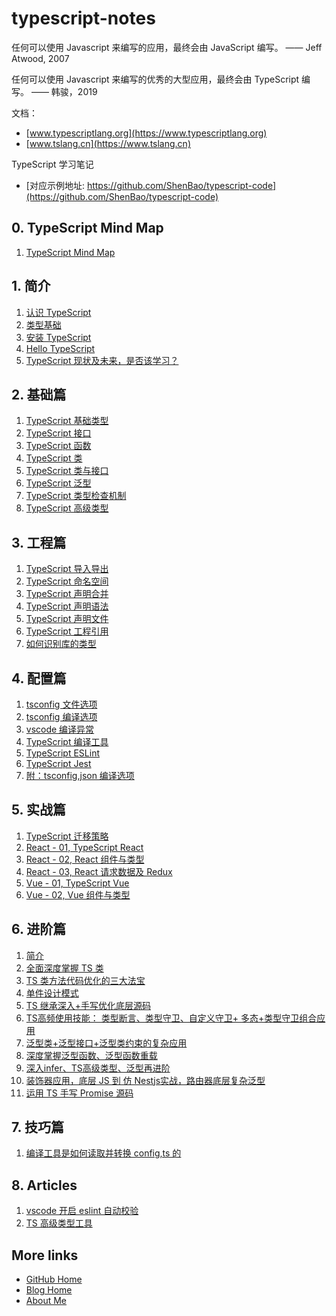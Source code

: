 # typescript-notes

任何可以使用 Javascript 来编写的应用，最终会由 JavaScript 编写。
—— Jeff Atwood, 2007

任何可以使用 Javascript 来编写的优秀的大型应用，最终会由 TypeScript 编写。
—— 韩骏，2019

文档：

- [www.typescriptlang.org](https://www.typescriptlang.org)
- [www.tslang.cn](https://www.tslang.cn)

TypeScript 学习笔记

* [对应示例地址: https://github.com/ShenBao/typescript-code](https://github.com/ShenBao/typescript-code)

## 0. TypeScript Mind Map

1. [TypeScript Mind Map](%2F0.%20TypeScript%20Mind%20Map%2FTypeScript%20Mind%20Map.md)

## 1. 简介

1. [认识 TypeScript](%2F1.%20%E7%AE%80%E4%BB%8B%2F01.%20%E8%AE%A4%E8%AF%86%20TypeScript.md)
1. [类型基础](%2F1.%20%E7%AE%80%E4%BB%8B%2F02.%20%E7%B1%BB%E5%9E%8B%E5%9F%BA%E7%A1%80.md)
1. [安装 TypeScript](%2F1.%20%E7%AE%80%E4%BB%8B%2F03.%20%E5%AE%89%E8%A3%85%20TypeScript.md)
1. [Hello TypeScript](%2F1.%20%E7%AE%80%E4%BB%8B%2F04.%20Hello%20TypeScript.md)
1. [TypeScript 现状及未来，是否该学习？](%2F1.%20%E7%AE%80%E4%BB%8B%2F05.%20TypeScript%20%E7%8E%B0%E7%8A%B6%E5%8F%8A%E6%9C%AA%E6%9D%A5%EF%BC%8C%E6%98%AF%E5%90%A6%E8%AF%A5%E5%AD%A6%E4%B9%A0%EF%BC%9F.md)

## 2. 基础篇

1. [TypeScript 基础类型](%2F2.%20%E5%9F%BA%E7%A1%80%E7%AF%87%2F01.%20TypeScript%20%E5%9F%BA%E7%A1%80%E7%B1%BB%E5%9E%8B.md)
1. [TypeScript 接口](%2F2.%20%E5%9F%BA%E7%A1%80%E7%AF%87%2F02.%20TypeScript%20%E6%8E%A5%E5%8F%A3.md)
1. [TypeScript 函数](%2F2.%20%E5%9F%BA%E7%A1%80%E7%AF%87%2F03.%20TypeScript%20%E5%87%BD%E6%95%B0.md)
1. [TypeScript 类](%2F2.%20%E5%9F%BA%E7%A1%80%E7%AF%87%2F04.%20TypeScript%20%E7%B1%BB.md)
1. [TypeScript 类与接口](%2F2.%20%E5%9F%BA%E7%A1%80%E7%AF%87%2F05.%20TypeScript%20%E7%B1%BB%E4%B8%8E%E6%8E%A5%E5%8F%A3.md)
1. [TypeScript 泛型](%2F2.%20%E5%9F%BA%E7%A1%80%E7%AF%87%2F06.%20TypeScript%20%E6%B3%9B%E5%9E%8B.md)
1. [TypeScript 类型检查机制](%2F2.%20%E5%9F%BA%E7%A1%80%E7%AF%87%2F07.%20TypeScript%20%E7%B1%BB%E5%9E%8B%E6%A3%80%E6%9F%A5%E6%9C%BA%E5%88%B6.md)
1. [TypeScript 高级类型](%2F2.%20%E5%9F%BA%E7%A1%80%E7%AF%87%2F08.%20TypeScript%20%E9%AB%98%E7%BA%A7%E7%B1%BB%E5%9E%8B.md)

## 3. 工程篇

1. [TypeScript 导入导出](%2F3.%20%E5%B7%A5%E7%A8%8B%E7%AF%87%2F01.%20TypeScript%20%E5%AF%BC%E5%85%A5%E5%AF%BC%E5%87%BA.md)
1. [TypeScript 命名空间](%2F3.%20%E5%B7%A5%E7%A8%8B%E7%AF%87%2F02.%20TypeScript%20%E5%91%BD%E5%90%8D%E7%A9%BA%E9%97%B4.md)
1. [TypeScript 声明合并](%2F3.%20%E5%B7%A5%E7%A8%8B%E7%AF%87%2F03.%20TypeScript%20%E5%A3%B0%E6%98%8E%E5%90%88%E5%B9%B6.md)
1. [TypeScript 声明语法](%2F3.%20%E5%B7%A5%E7%A8%8B%E7%AF%87%2F04.%20TypeScript%20%E5%A3%B0%E6%98%8E%E8%AF%AD%E6%B3%95.md)
1. [TypeScript 声明文件](%2F3.%20%E5%B7%A5%E7%A8%8B%E7%AF%87%2F05.%20TypeScript%20%E5%A3%B0%E6%98%8E%E6%96%87%E4%BB%B6.md)
1. [TypeScript 工程引用](%2F3.%20%E5%B7%A5%E7%A8%8B%E7%AF%87%2F06.%20TypeScript%20%E5%B7%A5%E7%A8%8B%E5%BC%95%E7%94%A8.md)
1. [如何识别库的类型](%2F3.%20%E5%B7%A5%E7%A8%8B%E7%AF%87%2F07.%20%E5%A6%82%E4%BD%95%E8%AF%86%E5%88%AB%E5%BA%93%E7%9A%84%E7%B1%BB%E5%9E%8B.md)

## 4. 配置篇

1. [tsconfig 文件选项](%2F4.%20%E9%85%8D%E7%BD%AE%E7%AF%87%2F01.%20tsconfig%20%E6%96%87%E4%BB%B6%E9%80%89%E9%A1%B9.md)
1. [tsconfig 编译选项](%2F4.%20%E9%85%8D%E7%BD%AE%E7%AF%87%2F02.%20tsconfig%20%E7%BC%96%E8%AF%91%E9%80%89%E9%A1%B9.md)
1. [vscode 编译异常](%2F4.%20%E9%85%8D%E7%BD%AE%E7%AF%87%2F03.%20vscode%20%E7%BC%96%E8%AF%91%E5%BC%82%E5%B8%B8.md)
1. [TypeScript 编译工具](%2F4.%20%E9%85%8D%E7%BD%AE%E7%AF%87%2F04.%20TypeScript%20%E7%BC%96%E8%AF%91%E5%B7%A5%E5%85%B7.md)
1. [TypeScript ESLint](%2F4.%20%E9%85%8D%E7%BD%AE%E7%AF%87%2F05.%20TypeScript%20ESLint.md)
1. [TypeScript Jest](%2F4.%20%E9%85%8D%E7%BD%AE%E7%AF%87%2F06.%20TypeScript%20Jest.md)
1. [附：tsconfig,json 编译选项](%2F4.%20%E9%85%8D%E7%BD%AE%E7%AF%87%2F%E9%99%84%EF%BC%9Atsconfig.json%20%E7%BC%96%E8%AF%91%E9%80%89%E9%A1%B9.md)

## 5. 实战篇

1. [TypeScript 迁移策略](%2F5.%20%E5%AE%9E%E6%88%98%E7%AF%87%2F01.%20TypeScript%20%E8%BF%81%E7%A7%BB%E7%AD%96%E7%95%A5.md)
1. [React - 01, TypeScript React](%2F5.%20%E5%AE%9E%E6%88%98%E7%AF%87%2FReact%20-%2001.%20TypeScript%20React.md)
1. [React - 02, React 组件与类型](%2F5.%20%E5%AE%9E%E6%88%98%E7%AF%87%2FReact%20-%2002.%20React%20%E7%BB%84%E4%BB%B6%E4%B8%8E%E7%B1%BB%E5%9E%8B.md)
1. [React - 03, React 请求数据及 Redux](%2F5.%20%E5%AE%9E%E6%88%98%E7%AF%87%2FReact%20-%2003.%20React%20%E8%AF%B7%E6%B1%82%E6%95%B0%E6%8D%AE%E5%8F%8A%20Redux.md)
1. [Vue - 01, TypeScript Vue](%2F5.%20%E5%AE%9E%E6%88%98%E7%AF%87%2FVue%20-%2001.%20TypeScript%20Vue.md)
1. [Vue - 02, Vue 组件与类型](%2F5.%20%E5%AE%9E%E6%88%98%E7%AF%87%2FVue%20-%2002.%20Vue%20%E7%BB%84%E4%BB%B6%E4%B8%8E%E7%B1%BB%E5%9E%8B.md)

## 6. 进阶篇

1. [简介](%2F6.%20%E8%BF%9B%E9%98%B6%E7%AF%87%2F01.%20%E7%AE%80%E4%BB%8B.md)
1. [全面深度掌握 TS 类](%2F6.%20%E8%BF%9B%E9%98%B6%E7%AF%87%2F02.%20%E5%85%A8%E9%9D%A2%E6%B7%B1%E5%BA%A6%E6%8E%8C%E6%8F%A1%20TS%20%E7%B1%BB.md)
1. [TS 类方法代码优化的三大法宝](%2F6.%20%E8%BF%9B%E9%98%B6%E7%AF%87%2F03.%20TS%20%E7%B1%BB%E6%96%B9%E6%B3%95%E4%BB%A3%E7%A0%81%E4%BC%98%E5%8C%96%E7%9A%84%E4%B8%89%E5%A4%A7%E6%B3%95%E5%AE%9D.md)
1. [单件设计模式](%2F6.%20%E8%BF%9B%E9%98%B6%E7%AF%87%2F04.%20%E5%8D%95%E4%BB%B6%E8%AE%BE%E8%AE%A1%E6%A8%A1%E5%BC%8F.md)
1. [TS 继承深入+手写优化底层源码](%2F6.%20%E8%BF%9B%E9%98%B6%E7%AF%87%2F05.%20TS%20%E7%BB%A7%E6%89%BF%E6%B7%B1%E5%85%A5%2B%E6%89%8B%E5%86%99%E4%BC%98%E5%8C%96%E5%BA%95%E5%B1%82%E6%BA%90%E7%A0%81.md)
1. [TS高频使用技能： 类型断言、类型守卫、自定义守卫+ 多态+类型守卫组合应用](%2F6.%20%E8%BF%9B%E9%98%B6%E7%AF%87%2F06.%20TS%E9%AB%98%E9%A2%91%E4%BD%BF%E7%94%A8%E6%8A%80%E8%83%BD%EF%BC%9A%20%E7%B1%BB%E5%9E%8B%E6%96%AD%E8%A8%80%E3%80%81%E7%B1%BB%E5%9E%8B%E5%AE%88%E5%8D%AB%E3%80%81%E8%87%AA%E5%AE%9A%E4%B9%89%E5%AE%88%E5%8D%AB%2B%20%E5%A4%9A%E6%80%81%2B%E7%B1%BB%E5%9E%8B%E5%AE%88%E5%8D%AB%E7%BB%84%E5%90%88%E5%BA%94%E7%94%A8.md)
1. [泛型类+泛型接口+泛型类约束的复杂应用](%2F6.%20%E8%BF%9B%E9%98%B6%E7%AF%87%2F07.%20%E6%B3%9B%E5%9E%8B%E7%B1%BB%2B%E6%B3%9B%E5%9E%8B%E6%8E%A5%E5%8F%A3%2B%E6%B3%9B%E5%9E%8B%E7%B1%BB%E7%BA%A6%E6%9D%9F%E7%9A%84%E5%A4%8D%E6%9D%82%E5%BA%94%E7%94%A8.md)
1. [深度掌握泛型函数、泛型函数重载](%2F6.%20%E8%BF%9B%E9%98%B6%E7%AF%87%2F08.%20%E6%B7%B1%E5%BA%A6%E6%8E%8C%E6%8F%A1%E6%B3%9B%E5%9E%8B%E5%87%BD%E6%95%B0%E3%80%81%E6%B3%9B%E5%9E%8B%E5%87%BD%E6%95%B0%E9%87%8D%E8%BD%BD.md)
1. [深入infer、TS高级类型、泛型再进阶](%2F6.%20%E8%BF%9B%E9%98%B6%E7%AF%87%2F09.%20%E6%B7%B1%E5%85%A5infer%E3%80%81TS%E9%AB%98%E7%BA%A7%E7%B1%BB%E5%9E%8B%E3%80%81%E6%B3%9B%E5%9E%8B%E5%86%8D%E8%BF%9B%E9%98%B6.md)
1. [装饰器应用，底层 JS 到 仿 Nestjs实战，路由器底层复杂泛型](%2F6.%20%E8%BF%9B%E9%98%B6%E7%AF%87%2F10.%20%E8%A3%85%E9%A5%B0%E5%99%A8%E5%BA%94%E7%94%A8%EF%BC%8C%E5%BA%95%E5%B1%82%20JS%20%E5%88%B0%20%E4%BB%BF%20Nestjs%E5%AE%9E%E6%88%98%EF%BC%8C%E8%B7%AF%E7%94%B1%E5%99%A8%E5%BA%95%E5%B1%82%E5%A4%8D%E6%9D%82%E6%B3%9B%E5%9E%8B.md)
1. [运用 TS 手写 Promise 源码](%2F6.%20%E8%BF%9B%E9%98%B6%E7%AF%87%2F11.%20%E8%BF%90%E7%94%A8%20TS%20%E6%89%8B%E5%86%99%20Promise%20%E6%BA%90%E7%A0%81.md)

## 7. 技巧篇

1. [编译工具是如何读取并转换 config,ts 的](%2F7.%20%E6%8A%80%E5%B7%A7%E7%AF%87%2F%E7%BC%96%E8%AF%91%E5%B7%A5%E5%85%B7%E6%98%AF%E5%A6%82%E4%BD%95%E8%AF%BB%E5%8F%96%E5%B9%B6%E8%BD%AC%E6%8D%A2%20config.ts%20%E7%9A%84.md)

## 8. Articles

1. [vscode 开启 eslint 自动校验](%2F8.%20Articles%2F001.%20vscode%20%E5%BC%80%E5%90%AF%20eslint%20%E8%87%AA%E5%8A%A8%E6%A0%A1%E9%AA%8C.md)
1. [TS 高级类型工具](%2F8.%20Articles%2F002.%20TS%20%E9%AB%98%E7%BA%A7%E7%B1%BB%E5%9E%8B%E5%B7%A5%E5%85%B7.md)

## More links

- [GitHub Home](https://github.com/ShenBao)
- [Blog Home](https://shenbao.github.io)
- [About Me](https://shenbao.github.io/about/)
